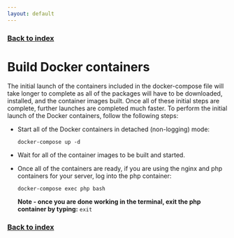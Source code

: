 ```yaml
---
layout: default
---
```


### [Back to index](/index.html)

# Build Docker containers

The initial launch of the containers included in the docker-compose file will take longer to complete as all 
of the packages will have to be downloaded, installed, and the container images built. Once all of these initial
steps are complete, further launches are completed much faster. To perform the initial launch of the Docker 
containers, follow the following steps:

- Start all of the Docker containers in detached (non-logging) mode:
    
    `docker-compose up -d`
    
- Wait for all of the container images to be built and started.
- Once all of the containers are ready, if you are using the nginx and php containers for your server, log into the 
    php container:
    
    `docker-compose exec php bash`
    
    **Note - once you are done working in the terminal, exit the php container by typing:** `exit`

### [Back to index](/index.html)
